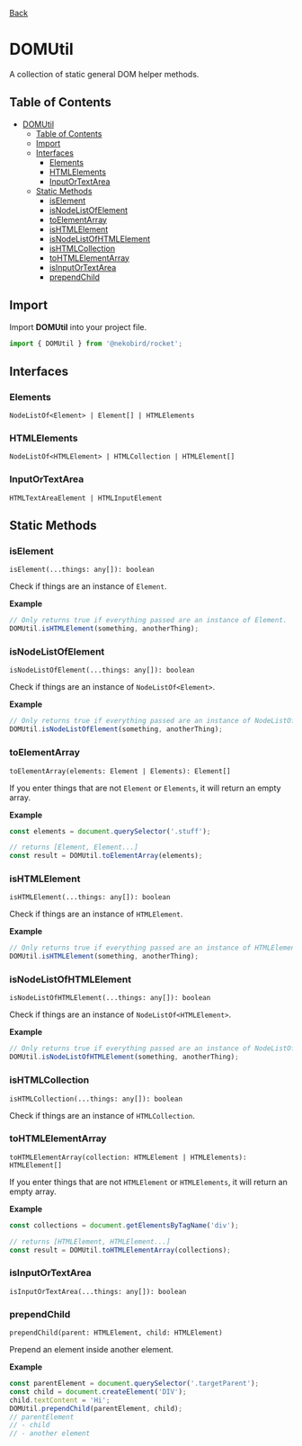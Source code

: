 [Back](../index.md)

# DOMUtil

A collection of static general DOM helper methods.

## Table of Contents

- [DOMUtil](#domutil)
  - [Table of Contents](#table-of-contents)
  - [Import](#import)
  - [Interfaces](#interfaces)
    - [Elements](#elements)
    - [HTMLElements](#htmlelements)
    - [InputOrTextArea](#inputortextarea)
  - [Static Methods](#static-methods)
    - [isElement](#iselement)
    - [isNodeListOfElement](#isnodelistofelement)
    - [toElementArray](#toelementarray)
    - [isHTMLElement](#ishtmlelement)
    - [isNodeListOfHTMLElement](#isnodelistofhtmlelement)
    - [isHTMLCollection](#ishtmlcollection)
    - [toHTMLElementArray](#tohtmlelementarray)
    - [isInputOrTextArea](#isinputortextarea)
    - [prependChild](#prependchild)

## Import

Import **DOMUtil** into your project file.

```typescript
import { DOMUtil } from '@nekobird/rocket';
```

## Interfaces

### Elements

`NodeListOf<Element> | Element[] | HTMLElements`

### HTMLElements

`NodeListOf<HTMLElement> | HTMLCollection | HTMLElement[]`

### InputOrTextArea

`HTMLTextAreaElement | HTMLInputElement`

## Static Methods

### isElement

`isElement(...things: any[]): boolean`

Check if things are an instance of `Element`.

**Example**

```typescript
// Only returns true if everything passed are an instance of Element.
DOMUtil.isHTMLElement(something, anotherThing);
```

### isNodeListOfElement

`isNodeListOfElement(...things: any[]): boolean`

Check if things are an instance of `NodeListOf<Element>`.

**Example**

```typescript
// Only returns true if everything passed are an instance of NodeListOf<Element>.
DOMUtil.isNodeListOfElement(something, anotherThing);
```

### toElementArray

`toElementArray(elements: Element | Elements): Element[]`

If you enter things that are not `Element` or `Elements`, it will return an empty array.

**Example**

```typescript
const elements = document.querySelector('.stuff');

// returns [Element, Element...]
const result = DOMUtil.toElementArray(elements);
```

### isHTMLElement

`isHTMLElement(...things: any[]): boolean`

Check if things are an instance of `HTMLElement`.

**Example**

```typescript
// Only returns true if everything passed are an instance of HTMLElement.
DOMUtil.isHTMLElement(something, anotherThing);
```

### isNodeListOfHTMLElement

`isNodeListOfHTMLElement(...things: any[]): boolean`

Check if things are an instance of `NodeListOf<HTMLElement>`.

**Example**

```typescript
// Only returns true if everything passed are an instance of NodeListOf<HTMLElement>.
DOMUtil.isNodeListOfHTMLElement(something, anotherThing);
```

### isHTMLCollection

`isHTMLCollection(...things: any[]): boolean`

Check if things are an instance of `HTMLCollection`.

### toHTMLElementArray

`toHTMLElementArray(collection: HTMLElement | HTMLElements): HTMLElement[]`

If you enter things that are not `HTMLElement` or `HTMLElements`, it will return an empty array.

**Example**

```typescript
const collections = document.getElementsByTagName('div');

// returns [HTMLElement, HTMLElement...]
const result = DOMUtil.toHTMLElementArray(collections);
```

### isInputOrTextArea

`isInputOrTextArea(...things: any[]): boolean`

### prependChild

`prependChild(parent: HTMLElement, child: HTMLElement)`

Prepend an element inside another element.

**Example**

```typescript
const parentElement = document.querySelector('.targetParent');
const child = document.createElement('DIV');
child.textContent = 'Hi';
DOMUtil.prependChild(parentElement, child);
// parentElement
// - child
// - another element
```
